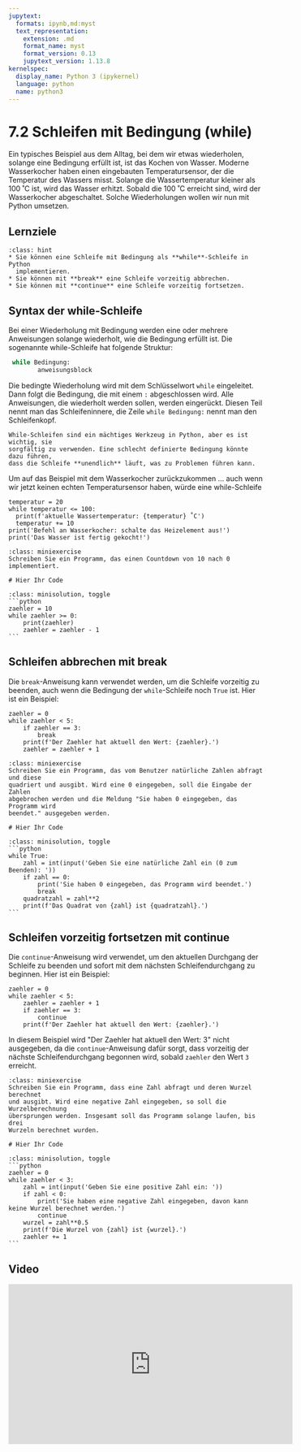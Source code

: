 ```yaml
---
jupytext:
  formats: ipynb,md:myst
  text_representation:
    extension: .md
    format_name: myst
    format_version: 0.13
    jupytext_version: 1.13.8
kernelspec:
  display_name: Python 3 (ipykernel)
  language: python
  name: python3
---
```


# 7.2 Schleifen mit Bedingung (while)

Ein typisches Beispiel aus dem Alltag, bei dem wir etwas wiederholen, solange
eine Bedingung erfüllt ist, ist das Kochen von Wasser. Moderne Wasserkocher
haben einen eingebauten Temperatursensor, der die Temperatur des Wassers misst.
Solange die Wassertemperatur kleiner als 100 ˚C ist, wird das Wasser
erhitzt. Sobald die 100 ˚C erreicht sind, wird der Wasserkocher
abgeschaltet. Solche Wiederholungen wollen wir nun mit Python umsetzen.

## Lernziele

```{admonition} Lernziele
:class: hint
* Sie können eine Schleife mit Bedingung als **while**-Schleife in Python
  implementieren.
* Sie können mit **break** eine Schleife vorzeitig abbrechen.
* Sie können mit **continue** eine Schleife vorzeitig fortsetzen.
```

## Syntax der while-Schleife

Bei einer Wiederholung mit Bedingung werden eine oder mehrere Anweisungen
solange wiederholt, wie die Bedingung erfüllt ist. Die sogenannte while-Schleife
hat folgende Struktur:

```python
 while Bedingung: 
        anweisungsblock
```

Die bedingte Wiederholung wird mit dem Schlüsselwort `while` eingeleitet. Dann
folgt die Bedingung, die mit einem `:` abgeschlossen wird. Alle Anweisungen, die
wiederholt werden sollen, werden eingerückt. Diesen Teil nennt man das
Schleifeninnere, die Zeile `while Bedingung:` nennt man den Schleifenkopf. 

```{warning}
While-Schleifen sind ein mächtiges Werkzeug in Python, aber es ist wichtig, sie
sorgfältig zu verwenden. Eine schlecht definierte Bedingung könnte dazu führen,
dass die Schleife **unendlich** läuft, was zu Problemen führen kann.
```

Um auf das Beispiel mit dem Wasserkocher zurückzukommen ... auch wenn wir jetzt
keinen echten Temperatursensor haben, würde eine while-Schleife

```{code-cell} ipython3
temperatur = 20
while temperatur <= 100:
  print(f'aktuelle Wassertemperatur: {temperatur} ˚C')
  temperatur += 10 
print('Befehl an Wasserkocher: schalte das Heizelement aus!')
print('Das Wasser ist fertig gekocht!')
```

```{admonition} Mini-Übung
:class: miniexercise
Schreiben Sie ein Programm, das einen Countdown von 10 nach 0 implementiert.
```
```{code-cell} ipython
# Hier Ihr Code
```
````{admonition} Lösung
:class: minisolution, toggle
```python
zaehler = 10
while zaehler >= 0:
    print(zaehler)
    zaehler = zaehler - 1
```
````


## Schleifen abbrechen mit break

Die `break`-Anweisung kann verwendet werden, um die Schleife vorzeitig zu
beenden, auch wenn die Bedingung der `while`-Schleife noch `True` ist. Hier ist
ein Beispiel:

```{code-cell} ipython
zaehler = 0
while zaehler < 5:
    if zaehler == 3:
        break
    print(f'Der Zaehler hat aktuell den Wert: {zaehler}.')
    zaehler = zaehler + 1
```

```{admonition} Mini-Übung
:class: miniexercise
Schreiben Sie ein Programm, das vom Benutzer natürliche Zahlen abfragt und diese
quadriert und ausgibt. Wird eine 0 eingegeben, soll die Eingabe der Zahlen
abgebrochen werden und die Meldung "Sie haben 0 eingegeben, das Programm wird
beendet." ausgegeben werden.
```
```{code-cell} ipython3
# Hier Ihr Code
```
````{admonition} Lösung
:class: minisolution, toggle
```python
while True:
    zahl = int(input('Geben Sie eine natürliche Zahl ein (0 zum Beenden): '))
    if zahl == 0:
        print('Sie haben 0 eingegeben, das Programm wird beendet.')
        break
    quadratzahl = zahl**2
    print(f'Das Quadrat von {zahl} ist {quadratzahl}.')
```
````


## Schleifen vorzeitig fortsetzen mit continue

Die `continue`-Anweisung wird verwendet, um den aktuellen Durchgang der Schleife
zu beenden und sofort mit dem nächsten Schleifendurchgang zu beginnen. Hier ist
ein Beispiel:

```{code-cell} ipython
zaehler = 0
while zaehler < 5:
    zaehler = zaehler + 1
    if zaehler == 3:
        continue
    print(f'Der Zaehler hat aktuell den Wert: {zaehler}.')
```

In diesem Beispiel wird "Der Zaehler hat aktuell den Wert: 3" nicht ausgegeben,
da die `continue`-Anweisung dafür sorgt, dass vorzeitig der nächste
Schleifendurchgang begonnen wird, sobald `zaehler` den Wert `3` erreicht.

```{admonition} Mini-Übung
:class: miniexercise
Schreiben Sie ein Programm, dass eine Zahl abfragt und deren Wurzel berechnet
und ausgibt. Wird eine negative Zahl eingegeben, so soll die Wurzelberechnung
übersprungen werden. Insgesamt soll das Programm solange laufen, bis drei
Wurzeln berechnet wurden.
```
```{code-cell} ipython3
# Hier Ihr Code
```
````{admonition} Lösung
:class: minisolution, toggle
```python
zaehler = 0
while zaehler < 3:
    zahl = int(input('Geben Sie eine positive Zahl ein: '))
    if zahl < 0:
        print('Sie haben eine negative Zahl eingegeben, davon kann keine Wurzel berechnet werden.')
        continue
    wurzel = zahl**0.5
    print(f'Die Wurzel von {zahl} ist {wurzel}.')
    zaehler += 1
```
````

## Video

<iframe width="560" height="315" src="https://www.youtube.com/embed/sXLicTuJzB4" title="YouTube video player" frameborder="0" allow="accelerometer; autoplay; clipboard-write; encrypted-media; gyroscope; picture-in-picture" allowfullscreen></iframe>



